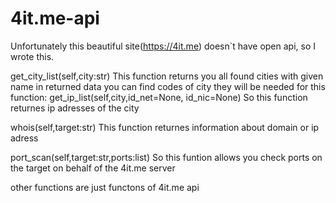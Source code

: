 # 4it.me-api
Unfortunately this beautiful site(https://4it.me) doesn`t have open api, so I wrote this.


get_city_list(self,city:str)
This function returns you all found cities with given name
in returned data you can find codes of city they will be needed
for this function:
get_ip_list(self,city,id_net=None, id_nic=None)
So this function returnes ip adresses of the city

whois(self,target:str)
This function returnes information about domain or ip adress

port_scan(self,target:str,ports:list)
So this funtion allows you check ports on the target
on behalf of the 4it.me server

other functions are just functons of 4it.me api 
